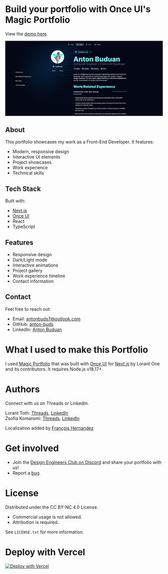 # **Build your portfolio with Once UI's Magic Portfolio**

View the [demo here](https://demo.magic-portfolio.com).

![Portfolio Preview](public/images/Cover2.png)

## **About**

This portfolio showcases my work as a Front-End Developer. It features:
- Modern, responsive design
- Interactive UI elements
- Project showcases
- Work experience
- Technical skills

## **Tech Stack**

Built with:
- [Next.js](https://nextjs.org)
- [Once UI](https://once-ui.com)
- React
- TypeScript

## **Features**

- Responsive design
- Dark/Light mode
- Interactive animations
- Project gallery
- Work experience timeline
- Contact information

## **Contact**

Feel free to reach out:
- Email: antonbuds7@outlook.com
- GitHub: [anton-buds](https://github.com/anton-buds)
- LinkedIn: [Anton Buduan](https://www.linkedin.com/in/anton-buduan/)

# **What I used to make this Portfolio**

I used [Magic Portfolio](https://github.com/once-ui-system/magic-portfolio) that was built with [Once UI](https://once-ui.com) for [Next.js](https://nextjs.org) by Lorant One and its contributors. It requires Node.js v18.17+.

# **Authors**

Connect with us on Threads or LinkedIn.

Lorant Toth: [Threads](https://www.threads.net/@lorant.one), [LinkedIn](https://www.linkedin.com/in/tothlorant/)  
Zsofia Komaromi: [Threads](https://www.threads.net/@zsofia_kom), [LinkedIn](https://www.linkedin.com/in/zsofiakomaromi/)

Localization added by [François Hernandez](https://github.com/francoishernandez)

# **Get involved**

- Join the [Design Engineers Club on Discord](https://discord.com/invite/5EyAQ4eNdS) and share your portfolio with us!
- Report a [bug](https://github.com/once-ui-system/magic-portfolio/issues/new?labels=bug&template=bug_report.md).

# **License**

Distributed under the CC BY-NC 4.0 License.
- Commercial usage is not allowed.
- Attribution is required.

See `LICENSE.txt` for more information.

# **Deploy with Vercel**
[![Deploy with Vercel](https://vercel.com/button)](https://vercel.com/new/clone?repository-url=https%3A%2F%2Fgithub.com%2Fonce-ui-system%2Fmagic-portfolio&project-name=portfolio&repository-name=portfolio&redirect-url=https%3A%2F%2Fgithub.com%2Fonce-ui-system%2Fmagic-portfolio&demo-title=Magic%20Portfolio&demo-description=Showcase%20your%20designers%20or%20developer%20portfolio&demo-url=https%3A%2F%2Fdemo.magic-portfolio.com&demo-image=%2F%2Fraw.githubusercontent.com%2Fonce-ui-system%2Fmagic-portfolio%2Fmain%2Fpublic%2Fimages%2Fcover.png)